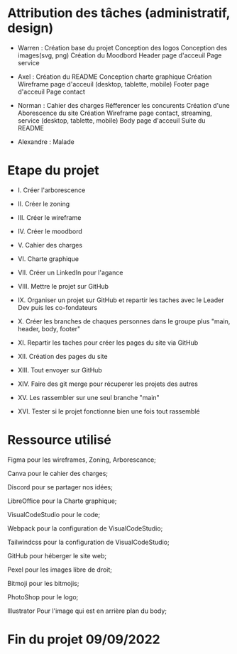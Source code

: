 # Attribution des tâches (administratif, design)

- Warren :
  Création base du projet
  Conception des logos
  Conception des images(svg, png)
  Création du Moodbord
  Header page d'acceuil
  Page service

- Axel :
  Création du README
  Conception charte graphique
  Création Wireframe page d'acceuil (desktop, tablette, mobile)
  Footer page d'acceuil
  Page contact

- Norman :
  Cahier des charges
  Réfferencer les concurents
  Création d'une Aborescence du site
  Création Wireframe page contact, streaming, service (desktop, tablette, mobile)
  Body page d'acceuil
  Suite du README


- Alexandre :
  Malade

# Etape du projet

- I. Créer l'arborescence

- II. Créer le zoning

- III. Créer le wireframe

- IV. Créer le moodbord

- V. Cahier des charges

- VI. Charte graphique

- VII. Créer un LinkedIn pour l'agance

- VIII. Mettre le projet sur GitHub

- IX. Organiser un projet sur GitHub et repartir les taches avec le Leader Dev puis les co-fondateurs

- X. Créer les branches de chaques personnes dans le groupe plus "main, header, body, footer"

- XI. Repartir les taches pour créer les pages du site via GitHub

- XII. Création des pages du site

- XIII. Tout envoyer sur GitHub 

- XIV. Faire des git merge pour récuperer les projets des autres

- XV. Les rassembler sur une seul branche "main"

- XVI. Tester si le projet fonctionne bien une fois tout rassemblé

# Ressource utilisé

Figma pour les wireframes, Zoning, Arborescance;

Canva pour le cahier des charges;

Discord pour se partager nos idées;

LibreOffice pour la Charte graphique;

VisualCodeStudio pour le code; 

Webpack pour la configuration de VisualCodeStudio;

Tailwindcss pour la configuration de VisualCodeStudio;

GitHub pour héberger le site web; 

Pexel pour les images libre de droit; 

Bitmoji pour les bitmojis;

PhotoShop pour le logo; 

Illustrator Pour l'image qui est en arrière plan du body; 

# Fin du projet 09/09/2022

